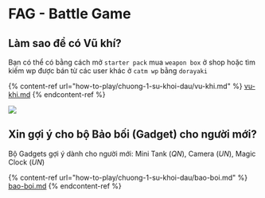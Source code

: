 # FAG - Battle Game

## Làm sao để có Vũ khí?

Bạn có thể có bằng cách mở `starter pack` mua `weapon box` ở shop hoặc tìm kiếm wp được bán từ các user khác ở `catm wp` bằng `dorayaki`

{% content-ref url="how-to-play/chuong-1-su-khoi-dau/vu-khi.md" %}
[vu-khi.md](how-to-play/chuong-1-su-khoi-dau/vu-khi.md)
{% endcontent-ref %}

![](../.gitbook/assets/catlw\_i\_d.png)

## Xin gợi ý cho bộ Bảo bối (Gadget) cho người mới?

Bộ Gadgets gợi ý dành cho người mới: Mini Tank (_QN_), Camera (_UN_), Magic Clock (_UN_)

{% content-ref url="how-to-play/chuong-1-su-khoi-dau/bao-boi.md" %}
[bao-boi.md](how-to-play/chuong-1-su-khoi-dau/bao-boi.md)
{% endcontent-ref %}
